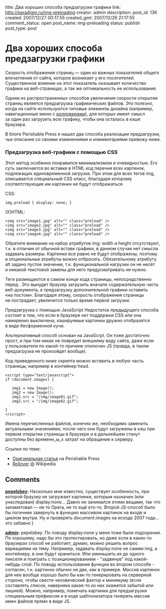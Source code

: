 title: Два хороших способа предзагрузки графики
link: http://paradigm.ru/img-preloading
creator: admin
description: 
post_id: 136
created: 2007/12/27 00:17:55
created_gmt: 2007/12/26 21:17:55
comment_status: open
post_name: img-preloading
status: publish
post_type: post

# Два хороших способа предзагрузки графики

Скорость отображения страниц — один из важных показателей общего впечатления от сайта, которое возникает у его посетителей. Существенное влияние на этот показатель оказывает количество графики на веб-страницах, а так же оптимальность ее использования.

Одним из распространенных способов увеличения скорости открытия страниц является предзагрузка графикических файлов. Это полезно, когда на сайте используются типовые элементы дизайна (например, навигационные меню c [ролловерами](http://b23.ru/clr)), для которых имеет смысл за один раз загрузить всю графику, чтобы она осталась в кэше браузера.

В блоге Perishable Press я нашел два способа реализации предзагрузки, чье описание со своими изменениями и комментариями привожу ниже. 

### Предзагрузка веб-графики с помощью CSS

Этот метод особенно понравился минимализмом и очевидностью. Его суть заключается во вставке в HTML код перечня всех картинок, подлежащих единовременной загрузке. При этом для всех тегов img, описывается специальный CSS класс, благодаря которому соответствующие им картинки не будут отображаться.

CSS: 
    
    img.preload { display: none; }

(X)HTML: 
    
    <img src="image1.jpg" alt="" class="preload" />
    <img src="image2.jpg" alt="" class="preload" />
    <img src="image3.jpg" alt="" class="preload" />
    <img src="image4.jpg" alt="" class="preload" />

Обратите внимание на набор атрибутов img: width и height отсутствуют, т.к. в отличии от обычной вставк графики, в данном случае нет смысла задавать размеры. Картинки все равно не будут отображены, поэтому и опциональные атрибуты можно отбросить. Обязательному атрибуту alt задано пустое значение, т.к. функциональной нагрузки он не несёт и никакой текстовой замены для него предусматривать не нужно.

Теги размещаются в самом конце кода страницы, непосредственно перед . Это вынудит браузер загрузить вначале содержательную часть веб-документа, а предзагрузку дополнительной графики оставить «на постом». Благодаря этому, скорость отображения страницы не пострадает, увеличится только время первой загрузки.

Предзагрузка с помощью JavaScript Недостаток предыдущего способа состоит в том, что если в браузере нет поддержки CSS или она намеренно выключена, кэшируемые картинки дружно отобразятся в виде бесформенной кучи.

Альтернативный способ основан на JavaScrpt. Он тоже достаточно прост, и при том никак не повредит внешнему виду сайта, даже если у пользователя по какой-то причине отключен JS (правда, в таком предзагрузка не произойдет вообще).

Код приведенного ниже скрипта можно вставить в любую часть страницы, например в контейнер head.
    
    <script type="text/javascript">
    if (document.images) {
    
       img1 = new Image();
       img2 = new Image();
       img1.src = "/img/image01.gif";
       img2.src = "/img/image02.gif";
    
    }
    </script>

Имена перечисленных файлов, конечно же, необходимо заменить актуальными значениями, после чего они будут загружены в кэш при первом открытии страницы в браузере и в дальнейшем станут доступны без временн_ы_х затрат на обращение к серверу.

Ссылки по теме: 

  * [Оригинальная статья](http://perishablepress.com/press/2006/11/14/preloading-images-with-css-and-javascript/) на Perishable Press
  * [Rollover](http://b23.ru/clr) @ Wikipedia

## Comments

**[pepelsbey](#137 "2007/12/27 00:45:38"):** Насколько мне известно, существует особенность, при которой браузер не загружает картинки, которым назначен (или унаследован) display:none… Давно не занимался этими вещами, так что запамятовал — не то Opera, не то ещё кто-то. Второй JS-способ было бы логичнее завернуть в функцию массивом картинок на входе и циклом внутри. Ну и проверять document.images на исходе 2007 года… это забавно )

**[admin](#140 "2007/12/27 01:38:54"):** pepelsbey: По поводу display:none у меня тоже были подозрения. По хорошему, надо бы это протестировать, но даже если в каких-то браузерах способ не работает, думаю, можно решить вопрос вариациями на тему. Например, задавать display:none не самим img, а контейнеру, в они будут храниться. Или уменьшить их до одного пикселя и поиграть с позиционированием - "задвинув" под какой-нибудь слой. По поводу использования функции во втором способе - согласен, т.к. картинок обычно не две, как в примере. Массив картинок для нее вообще хорошо было бы как-то генерировать на серверной стороне, чтобы свести человеческий фактор к минимуму (если составлять список, наверняка какая-то из них окажется забытой или лишней). Можно, например, помечать картинки для предзагрузки специальным префиксом и в коде шаблонизатора генерить массив имен файлов прямо в виде JS.

